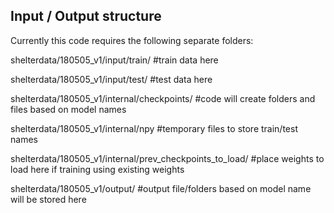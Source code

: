 ## Input / Output structure

Currently this code requires the following separate folders:


shelterdata/180505_v1/input/train/ #train data here

shelterdata/180505_v1/input/test/ #test data here

shelterdata/180505_v1/internal/checkpoints/ #code will create folders and files based on model names

shelterdata/180505_v1/internal/npy #temporary files to store train/test names

shelterdata/180505_v1/internal/prev_checkpoints_to_load/ #place weights to load here if training using existing weights

shelterdata/180505_v1/output/ #output file/folders based on model name will be stored here